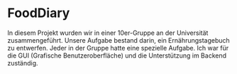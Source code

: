 # FoodDiary
In diesem Projekt wurden wir in einer 10er-Gruppe an der Universität zusammengeführt. Unsere Aufgabe bestand darin, ein Ernährungstagebuch zu entwerfen. Jeder in der Gruppe hatte eine spezielle Aufgabe. Ich war für die GUI (Grafische Benutzeroberfläche) und die Unterstützung im Backend zuständig.
